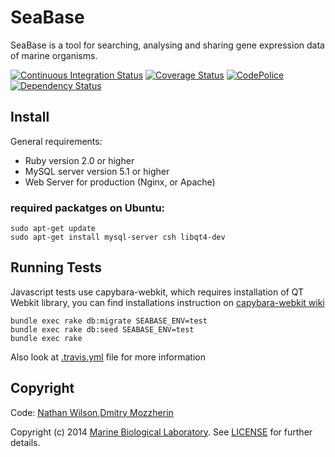 SeaBase
=======

SeaBase is a tool for searching, analysing and sharing gene expression
data of marine organisms.

[![Continuous Integration Status][1]][2]
[![Coverage Status][3]][4]
[![CodePolice][5]][6]
[![Dependency Status][7]][8]


Install
-------

General requirements:

  - Ruby version 2.0 or higher
  - MySQL server version 5.1 or higher
  - Web Server for production (Nginx, or Apache)

### required packatges on Ubuntu:

    sudo apt-get update
    sudo apt-get install mysql-server csh libqt4-dev


Running Tests
-------------

Javascript tests use capybara-webkit, which requires installation of
QT Webkit library, you can find installations instruction on
[capybara-webkit wiki][9]

    bundle exec rake db:migrate SEABASE_ENV=test
    bundle exec rake db:seed SEABASE_ENV=test
    bundle exec rake

Also look at [.travis.yml][10] file for more information


Copyright
---------

Code: [Nathan Wilson][11],[Dmitry Mozzherin][12]

Copyright (c) 2014 [Marine Biological Laboratory][13]. See [LICENSE][14] for
further details.

[1]: https://secure.travis-ci.org/EOL/seabase.png
[2]: http://travis-ci.org/EOL/seabase
[3]: https://coveralls.io/repos/EOL/seabase/badge.png?branch=master
[4]: https://coveralls.io/r/EOL/seabase?branch=master
[5]: https://codeclimate.com/github/EOL/seabase.png
[6]: https://codeclimate.com/github/EOL/seabase
[7]: https://gemnasium.com/EOL/seabase.png
[8]: https://gemnasium.com/EOL/seabase
[9]: http://goo.gl/BNFBZM
[10]: https://github.com/EOL/seabase/blob/master/.travis.yml
[11]: https://github.com/nwilson-EOL
[12]: https://github.com/dimus
[13]: http://mbl.edu
[14]: https://github.com/EOL/seabase/blob/master/LICENSE
